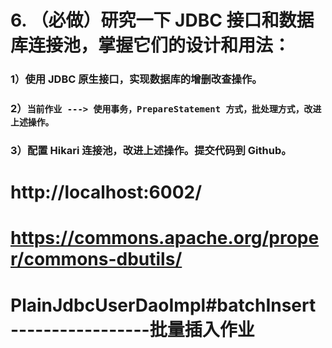 # 6. （必做）研究一下 JDBC 接口和数据库连接池，掌握它们的设计和用法：
### 1）使用 JDBC 原生接口，实现数据库的增删改查操作。
### 2）`当前作业 ---> 使用事务，PrepareStatement 方式，批处理方式，改进上述操作。`
### 3）配置 Hikari 连接池，改进上述操作。提交代码到 Github。

# http://localhost:6002/

# https://commons.apache.org/proper/commons-dbutils/

# PlainJdbcUserDaoImpl#batchInsert -----------------批量插入作业